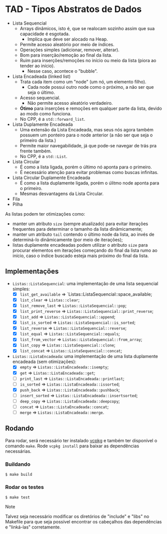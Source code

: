# TAD - Tipos Abstratos de Dados
- Lista Sequencial
    - Arrays dinâmicos, isto é, que se realocam sozinho assim que sua capacidade é esgotada.
        - Implica que deve ser alocado na Heap.
    - Permite acesso aleatório por meio de índices.
    - Operações simples (adicionar, remover, alterar).
    - Bom para inserção/remoção ao final da lista.
    - Ruim para inserções/remoções no início ou meio da lista (piora ao tender ao início).
        - Nesse caso, acontece o "bubble".
- Lista Encadeada (linked list)
    - Trata cada item como um "node" (um nó, um elemento filho).
        - Cada node possui outro node como o próximo, a não ser que seja o último.
    - Acesso sequencial.
        - Não permite acesso aleatório verdadeiro.
    - **Ótimo** para inserções e remoções em qualquer parte da lista, devido ao modo como funciona.
    - No CPP, é a `std::forward_list`.
- Lista Duplamente Encadeada
    - Uma extensão da Lista Encadeada, mas seus nós agora também possuem um ponteiro para o node anterior
        (a não ser que seja o primeiro da lista.)
    - Permite maior navegabilidade, já que pode-se navegar de trás pra frente também.
    - No CPP, é a `std::List`.
- Lista Circular
    - É como a lista ligada, porém o último nó aponta para o primeiro.
    - É necessário atenção para evitar problemas como buscas infinitas.
- Lista Circular Duplamente Encadeada
    - É como a lista duplamente ligada, porém o úlitmo node aponta para o primeiro.
    - Mesmas desvantagens da Lista Circular.
- Fila
- Pilha

As listas podem ter otimizações como:
-   manter um atributo `size` (sempre atualizado) para evitar iterações frequentes para determinar o tamanho
    da lista dinâmicamente;
-   manter um atributo `tail` contendo o último node da lista, ao invés de determiná-lo dinâmicamente (por
    meio de iterações);
-   listas duplamente encadeadas podem utilizar o atributo `size` para procurar elementos em iterações começando
    do final da lista rumo ao início, caso o índice buscado esteja mais próximo do final da lista.

## Implementações
- `Listas::ListaSequencial`: uma implementação de uma lista sequencial simples:
    - [x] `list_get_available` => `Listas::ListaSequencial::space_available;
    - [x] `list_clear` => `Listas::clear`;
    - [x] `list_remove_last` => `Listas::ListaSequencial::pop`;
    - [x] `list_print_reverse` => `Listas::ListaSequencial::print_reverse`;
    - [x] `list_add` => `Listas::ListaSequencial::append`;
    - [x] `list_is_sorted` => `Listas::ListaSequencial::is_sorted`;
    - [x] `list_reverse` => `Listas::ListaSequencial::reverse`;
    - [x] `list_equal` => `Listas::ListaSequencial::equals`;
    - [x] `list_from_vector` => `Listas::ListaSequencial::from_array`;
    - [x] `list_copy` => `Listas::ListaSequencial::clone`;
    - [x] `list_concat` => `Listas::ListaSequencial::concat`;
- `Listas::ListaEncadeada`: uma implementação de uma lista duplamente encadeada (sem otimizações):
    - [x] `empty` => `Listas::ListaEncadeada::isempty`;
    - [x] `get` => `Listas::ListaEncadeada::get`;
    - [ ] `print_last` => `Listas::ListaEncadeada::printlast`;
    - [ ] `is_sorted` => `Listas::ListaEncadeada::issorted`;
    - [x] `push_back` => `Listas::ListaEncadeada::pushback`;
    - [ ] `insert_sorted` => `Listas::ListaEncadeada::insertsorted`;
    - [ ] `deep_copy` => `Listas::ListaEncadeada::deepcopy`;
    - [ ] `concat` => `Listas::ListaEncadeada::concat`;
    - [ ] `merge` => `Listas::ListaEncadeada::merge`.

## Rodando

Para rodar, será necessário ter instalado [vcpkg](https://github.com/microsoft/vcpkg) e também ter disponível o comando `make`.
Rode `vcpkg install` para baixar as dependências necessárias.

### Buildando
```shell
$ make build
```

### Rodar os testes
```shell
$ make test
```

> [!NOTE]
> Talvez seja necessário modificar os diretórios de "include" e "libs" no Makefile
> para que seja possível encontrar os cabeçalhos das dependências e "linká-las" corretamente.
